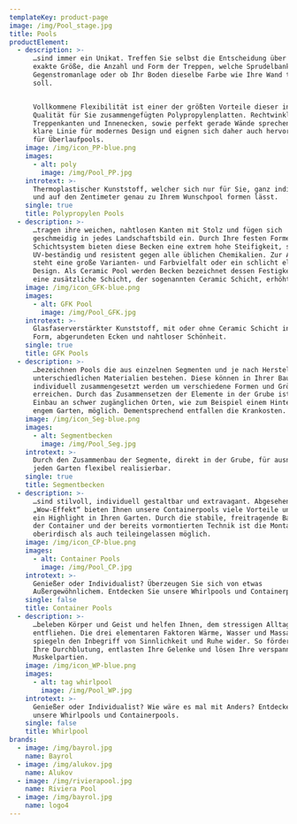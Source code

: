 ```yaml
---
templateKey: product-page
image: /img/Pool_stage.jpg
title: Pools
productElement:
  - description: >-
      …sind immer ein Unikat. Treffen Sie selbst die Entscheidung über die
      exakte Größe, die Anzahl und Form der Treppen, welche Sprudelbank und
      Gegenstromanlage oder ob Ihr Boden dieselbe Farbe wie Ihre Wand tragen
      soll. 


      Vollkommene Flexibilität ist einer der größten Vorteile dieser in höchster
      Qualität für Sie zusammengefügten Polypropylenplatten. Rechtwinklige
      Treppenkanten und Innenecken, sowie perfekt gerade Wände sprechen eine
      klare Linie für modernes Design und eignen sich daher auch hervorragend
      für Überlaufpools.
    image: /img/icon_PP-blue.png
    images:
      - alt: poly
        image: /img/Pool_PP.jpg
    introtext: >-
      Thermoplastischer Kunststoff, welcher sich nur für Sie, ganz individuell
      und auf den Zentimeter genau zu Ihrem Wunschpool formen lässt.
    single: true
    title: Polypropylen Pools
  - description: >-
      …tragen ihre weichen, nahtlosen Kanten mit Stolz und fügen sich
      geschmeidig in jedes Landschaftsbild ein. Durch Ihre festen Formen und das
      Schichtsystem bieten diese Becken eine extrem hohe Steifigkeit, sind
      UV-beständig und resistent gegen alle üblichen Chemikalien. Zur Auswahl
      steht eine große Varianten- und Farbvielfalt oder ein schlicht elegantes
      Design. Als Ceramic Pool werden Becken bezeichnet dessen Festigkeit durch
      eine zusätzliche Schicht, der sogenannten Ceramic Schicht, erhöht werden.
    image: /img/icon_GFK-blue.png
    images:
      - alt: GFK Pool
        image: /img/Pool_GFK.jpg
    introtext: >-
      Glasfaserverstärkter Kunststoff, mit oder ohne Ceramic Schicht in fester
      Form, abgerundeten Ecken und nahtloser Schönheit.
    single: true
    title: GFK Pools
  - description: >-
      …bezeichnen Pools die aus einzelnen Segmenten und je nach Hersteller aus
      unterschiedlichen Materialien bestehen. Diese können in Ihrer Bauweise
      individuell zusammengesetzt werden um verschiedene Formen und Größen zu
      erreichen. Durch das Zusammensetzen der Elemente in der Grube ist ein
      Einbau an schwer zugänglichen Orten, wie zum Beispiel einem Hinterhaus mit
      engem Garten, möglich. Dementsprechend entfallen die Krankosten.
    image: /img/icon_Seg-blue.png
    images:
      - alt: Segmentbecken
        image: /img/Pool_Seg.jpg
    introtext: >-
      Durch den Zusammenbau der Segmente, direkt in der Grube, für ausnahmslos
      jeden Garten flexibel realisierbar.
    single: true
    title: Segmentbecken
  - description: >-
      …sind stilvoll, individuell gestaltbar und extravagant. Abgesehen vom
      „Wow-Effekt“ bieten Ihnen unsere Containerpools viele Vorteile und bringen
      ein Highlight in Ihren Garten. Durch die stabile, freitragende Bauweise
      der Container und der bereits vormontierten Technik ist die Montage sowohl
      oberirdisch als auch teileingelassen möglich.
    image: /img/icon_CP-blue.png
    images:
      - alt: Container Pools
        image: /img/Pool_CP.jpg
    introtext: >-
      Genießer oder Individualist? Überzeugen Sie sich von etwas
      Außergewöhnlichem. Entdecken Sie unsere Whirlpools und Containerpools.
    single: false
    title: Container Pools
  - description: >-
      …beleben Körper und Geist und helfen Ihnen, dem stressigen Alltag zu
      entfliehen. Die drei elementaren Faktoren Wärme, Wasser und Massage
      spiegeln den Inbegriff von Sinnlichkeit und Ruhe wider. So fördern Sie
      Ihre Durchblutung, entlasten Ihre Gelenke und lösen Ihre verspannten
      Muskelpartien.
    image: /img/icon_WP-blue.png
    images:
      - alt: tag whirlpool
        image: /img/Pool_WP.jpg
    introtext: >-
      Genießer oder Individualist? Wie wäre es mal mit Anders? Entdecken Sie
      unsere Whirlpools und Containerpools.
    single: false
    title: Whirlpool
brands:
  - image: /img/bayrol.jpg
    name: Bayrol
  - image: /img/alukov.jpg
    name: Alukov
  - image: /img/rivierapool.jpg
    name: Riviera Pool
  - image: /img/bayrol.jpg
    name: logo4
---
```



